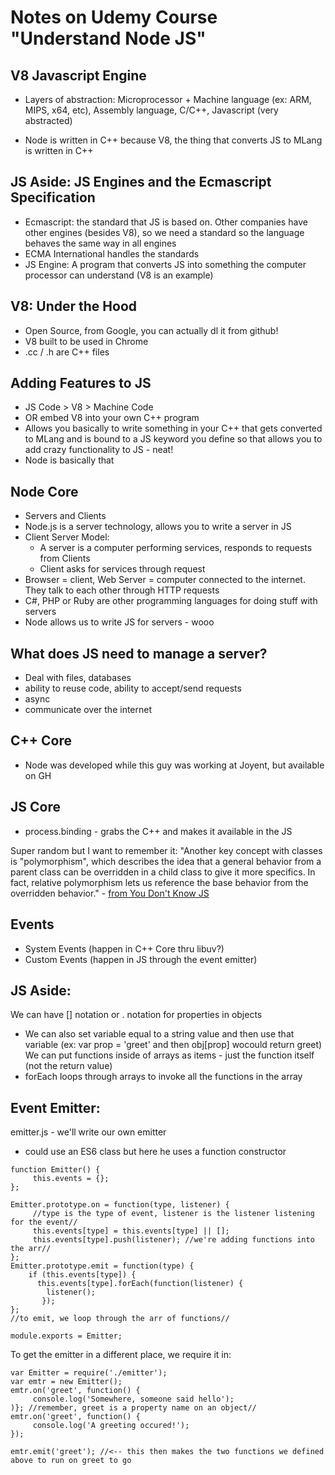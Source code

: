 # Notes on Udemy Course "Understand Node JS"

## V8 Javascript Engine
- Layers of abstraction: Microprocessor + Machine language (ex: ARM, MIPS, x64, etc), Assembly language, C/C++, Javascript (very abstracted)

- Node is written in C++ because V8, the thing that converts JS to MLang is written in C++

## JS Aside: JS Engines and the Ecmascript Specification
- Ecmascript: the standard that JS is based on. Other companies have other engines (besides V8), so we need a standard so the language behaves the same way in all engines
- ECMA International handles the standards
- JS Engine: A program that converts JS into something the computer processor can understand (V8 is an example)

## V8: Under the Hood
- Open Source, from Google, you can actually dl it from github!
- V8 built to be used in Chrome
- .cc / .h are C++ files

## Adding Features to JS
- JS Code > V8 > Machine Code
- OR embed V8 into your own C++ program
- Allows you basically to write something in your C++ that gets converted to MLang and is bound to a JS keyword you define so that allows you to add crazy functionality to JS - neat!
- Node is basically that

## Node Core
- Servers and Clients
- Node.js is a server technology, allows you to write a server in JS
- Client Server Model:
  - A server is a computer performing services, responds to requests from Clients
  - Client asks for services through request
- Browser = client, Web Server = computer connected to the internet. They talk to each other through HTTP requests
- C#, PHP or Ruby are other programming languages for doing stuff with servers
- Node allows us to write JS for servers - wooo

## What does JS need to manage a server?
- Deal with files, databases
- ability to reuse code, ability to accept/send requests
- async
- communicate over the internet

## C++ Core
- Node was developed while this guy was working at Joyent, but available on GH

## JS Core
- process.binding - grabs the C++ and makes it available in the JS

Super random but I want to remember it: 
"Another key concept with classes is "polymorphism", which describes the idea that a general behavior from a parent class can be overridden in a child class to give it more specifics. In fact, relative polymorphism lets us reference the base behavior from the overridden behavior." - [from You Don't Know JS](ttps://github.com/getify/You-Dont-Know-JS/blob/master/this%20%26%20object%20prototypes/ch4.md)

## Events
+ System Events (happen in C++ Core thru libuv?) 
+ Custom Events (happen in JS through the event emitter) 

## JS Aside: 
We can have [] notation or . notation for properties in objects
+ We can also set variable equal to a string value and then use that variable (ex: var prop = 'greet' and then obj[prop] wocould return greet)
We can put functions inside of arrays as items - just the function itself (not the return value) 
+ forEach loops through arrays to invoke all the functions in the array

## Event Emitter: 
emitter.js - we'll write our own emitter
  + could use an ES6 class but here he uses a function constructor
```
function Emitter() {
     this.events = {}; 
}; 

Emitter.prototype.on = function(type, listener) {
     //type is the type of event, listener is the listener listening for the event//
     this.events[type] = this.events[type] || [];
     this.events[type].push(listener); //we're adding functions into the arr//
};
Emitter.prototype.emit = function(type) {
    if (this.events[type]) {
      this.events[type].forEach(function(listener) {
        listener(); 
       });
};
//to emit, we loop through the arr of functions//

module.exports = Emitter;
```
To get the emitter in a different place, we require it in: 
```
var Emitter = require('./emitter'); 
var emtr = new Emitter(); 
emtr.on('greet', function() {
     console.log('Somewhere, someone said hello');
)}; //remember, greet is a property name on an object//
emtr.on('greet', function() {
     console.log('A greeting occured!'); 
}); 

emtr.emit('greet'); //<-- this then makes the two functions we defined above to run on greet to go
```
  














